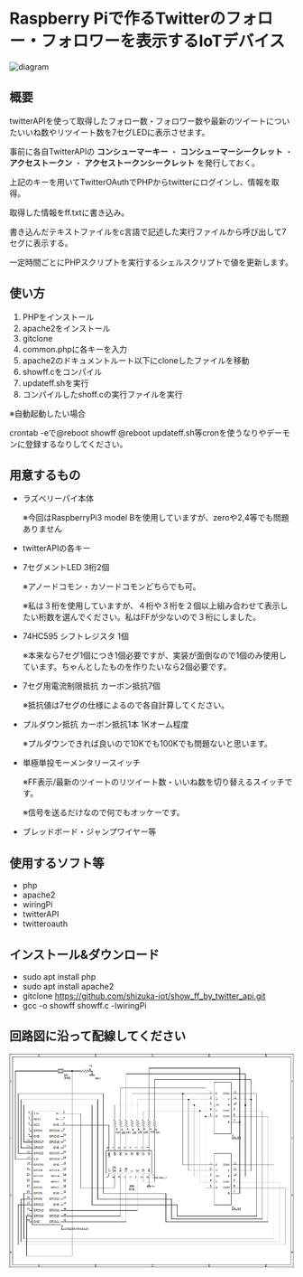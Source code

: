 # Raspberry Piで作るTwitterのフォロー・フォロワーを表示するIoTデバイス

![diagram](twitter_rpi.gif)

## 概要
twitterAPIを使って取得したフォロー数・フォロワー数や最新のツイートについたいいね数やリツイート数を7セグLEDに表示させます。

事前に各自TwitterAPIの __コンシューマーキー__ ・ __コンシューマーシークレット__ ・ __アクセストークン__ ・ __アクセストークンシークレット__ を発行しておく。

上記のキーを用いてTwitterOAuthでPHPからtwitterにログインし、情報を取得。

取得した情報をff.txtに書き込み。

書き込んだテキストファイルをc言語で記述した実行ファイルから呼び出して7セグに表示する。

一定時間ごとにPHPスクリプトを実行するシェルスクリプトで値を更新します。


## 使い方
1. PHPをインストール
2. apache2をインストール
3. gitclone
4. common.phpに各キーを入力
5. apache2のドキュメントルート以下にcloneしたファイルを移動
6. showff.cをコンパイル
7. updateff.shを実行
8. コンパイルしたshoff.cの実行ファイルを実行

※自動起動したい場合

crontab -eで@reboot showff @reboot updateff.sh等cronを使うなりやデーモンに登録するなりしてください。


## 用意するもの

* ラズベリーパイ本体

	※今回はRaspberryPi3 model Bを使用していますが、zeroや2,4等でも問題ありません

* twitterAPIの各キー

* 7セグメントLED 3桁2個

	※アノードコモン・カソードコモンどちらでも可。

	※私は３桁を使用していますが、４桁や３桁を２個以上組み合わせて表示したい桁数を選んでください。私はFFが少ないので３桁にしました。

* 74HC595 シフトレジスタ 1個

	※本来なら7セグ1個につき1個必要ですが、実装が面倒なので1個のみ使用しています。ちゃんとしたものを作りたいなら2個必要です。

* 7セグ用電流制限抵抗 カーボン抵抗7個

	※抵抗値は7セグの仕様によるので各自計算してください。

* プルダウン抵抗 カーボン抵抗1本 1Kオーム程度

	※プルダウンできれば良いので10Kでも100Kでも問題ないと思います。

* 単極単投モーメンタリースイッチ

	※FF表示/最新のツイートのリツイート数・いいね数を切り替えるスイッチです。

	※信号を送るだけなので何でもオッケーです。

* ブレッドボード・ジャンプワイヤー等

## 使用するソフト等
* php
* apache2
* wiringPi
* twitterAPI
* twitteroauth

## インストール&ダウンロード
* sudo apt install php
* sudo apt install apache2
* gitclone https://github.com/shizuka-iot/show_ff_by_twitter_api.git
* gcc -o showff showff.c -lwiringPi

## 回路図に沿って配線してください
![diagram](diagram.png)


